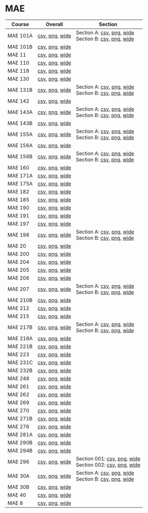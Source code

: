 # MAE

| Course | Overall | Section |
| ------ | ------- | ------- |
| MAE 101A | [csv](https://github.com/UCSD-Historical-Enrollment-Data/2024Winter/blob/main/overall/MAE%20101A.csv), [png](https://raw.githubusercontent.com/UCSD-Historical-Enrollment-Data/2024Winter/main/plot_overall/MAE%20101A.png), [wide](https://raw.githubusercontent.com/UCSD-Historical-Enrollment-Data/2024Winter/main/plot_overall_wide/MAE%20101A.png) | Section A: [csv](https://github.com/UCSD-Historical-Enrollment-Data/2024Winter/blob/main/section/MAE%20101A_A.csv), [png](https://raw.githubusercontent.com/UCSD-Historical-Enrollment-Data/2024Winter/main/plot_section/MAE%20101A_A.png), [wide](https://raw.githubusercontent.com/UCSD-Historical-Enrollment-Data/2024Winter/main/plot_section_wide/MAE%20101A_A.png)<br>Section B: [csv](https://github.com/UCSD-Historical-Enrollment-Data/2024Winter/blob/main/section/MAE%20101A_B.csv), [png](https://raw.githubusercontent.com/UCSD-Historical-Enrollment-Data/2024Winter/main/plot_section/MAE%20101A_B.png), [wide](https://raw.githubusercontent.com/UCSD-Historical-Enrollment-Data/2024Winter/main/plot_section_wide/MAE%20101A_B.png) |
| MAE 101B | [csv](https://github.com/UCSD-Historical-Enrollment-Data/2024Winter/blob/main/overall/MAE%20101B.csv), [png](https://raw.githubusercontent.com/UCSD-Historical-Enrollment-Data/2024Winter/main/plot_overall/MAE%20101B.png), [wide](https://raw.githubusercontent.com/UCSD-Historical-Enrollment-Data/2024Winter/main/plot_overall_wide/MAE%20101B.png) |  |
| MAE 11 | [csv](https://github.com/UCSD-Historical-Enrollment-Data/2024Winter/blob/main/overall/MAE%2011.csv), [png](https://raw.githubusercontent.com/UCSD-Historical-Enrollment-Data/2024Winter/main/plot_overall/MAE%2011.png), [wide](https://raw.githubusercontent.com/UCSD-Historical-Enrollment-Data/2024Winter/main/plot_overall_wide/MAE%2011.png) |  |
| MAE 110 | [csv](https://github.com/UCSD-Historical-Enrollment-Data/2024Winter/blob/main/overall/MAE%20110.csv), [png](https://raw.githubusercontent.com/UCSD-Historical-Enrollment-Data/2024Winter/main/plot_overall/MAE%20110.png), [wide](https://raw.githubusercontent.com/UCSD-Historical-Enrollment-Data/2024Winter/main/plot_overall_wide/MAE%20110.png) |  |
| MAE 118 | [csv](https://github.com/UCSD-Historical-Enrollment-Data/2024Winter/blob/main/overall/MAE%20118.csv), [png](https://raw.githubusercontent.com/UCSD-Historical-Enrollment-Data/2024Winter/main/plot_overall/MAE%20118.png), [wide](https://raw.githubusercontent.com/UCSD-Historical-Enrollment-Data/2024Winter/main/plot_overall_wide/MAE%20118.png) |  |
| MAE 130 | [csv](https://github.com/UCSD-Historical-Enrollment-Data/2024Winter/blob/main/overall/MAE%20130.csv), [png](https://raw.githubusercontent.com/UCSD-Historical-Enrollment-Data/2024Winter/main/plot_overall/MAE%20130.png), [wide](https://raw.githubusercontent.com/UCSD-Historical-Enrollment-Data/2024Winter/main/plot_overall_wide/MAE%20130.png) |  |
| MAE 131B | [csv](https://github.com/UCSD-Historical-Enrollment-Data/2024Winter/blob/main/overall/MAE%20131B.csv), [png](https://raw.githubusercontent.com/UCSD-Historical-Enrollment-Data/2024Winter/main/plot_overall/MAE%20131B.png), [wide](https://raw.githubusercontent.com/UCSD-Historical-Enrollment-Data/2024Winter/main/plot_overall_wide/MAE%20131B.png) | Section A: [csv](https://github.com/UCSD-Historical-Enrollment-Data/2024Winter/blob/main/section/MAE%20131B_A.csv), [png](https://raw.githubusercontent.com/UCSD-Historical-Enrollment-Data/2024Winter/main/plot_section/MAE%20131B_A.png), [wide](https://raw.githubusercontent.com/UCSD-Historical-Enrollment-Data/2024Winter/main/plot_section_wide/MAE%20131B_A.png)<br>Section B: [csv](https://github.com/UCSD-Historical-Enrollment-Data/2024Winter/blob/main/section/MAE%20131B_B.csv), [png](https://raw.githubusercontent.com/UCSD-Historical-Enrollment-Data/2024Winter/main/plot_section/MAE%20131B_B.png), [wide](https://raw.githubusercontent.com/UCSD-Historical-Enrollment-Data/2024Winter/main/plot_section_wide/MAE%20131B_B.png) |
| MAE 142 | [csv](https://github.com/UCSD-Historical-Enrollment-Data/2024Winter/blob/main/overall/MAE%20142.csv), [png](https://raw.githubusercontent.com/UCSD-Historical-Enrollment-Data/2024Winter/main/plot_overall/MAE%20142.png), [wide](https://raw.githubusercontent.com/UCSD-Historical-Enrollment-Data/2024Winter/main/plot_overall_wide/MAE%20142.png) |  |
| MAE 143A | [csv](https://github.com/UCSD-Historical-Enrollment-Data/2024Winter/blob/main/overall/MAE%20143A.csv), [png](https://raw.githubusercontent.com/UCSD-Historical-Enrollment-Data/2024Winter/main/plot_overall/MAE%20143A.png), [wide](https://raw.githubusercontent.com/UCSD-Historical-Enrollment-Data/2024Winter/main/plot_overall_wide/MAE%20143A.png) | Section A: [csv](https://github.com/UCSD-Historical-Enrollment-Data/2024Winter/blob/main/section/MAE%20143A_A.csv), [png](https://raw.githubusercontent.com/UCSD-Historical-Enrollment-Data/2024Winter/main/plot_section/MAE%20143A_A.png), [wide](https://raw.githubusercontent.com/UCSD-Historical-Enrollment-Data/2024Winter/main/plot_section_wide/MAE%20143A_A.png)<br>Section B: [csv](https://github.com/UCSD-Historical-Enrollment-Data/2024Winter/blob/main/section/MAE%20143A_B.csv), [png](https://raw.githubusercontent.com/UCSD-Historical-Enrollment-Data/2024Winter/main/plot_section/MAE%20143A_B.png), [wide](https://raw.githubusercontent.com/UCSD-Historical-Enrollment-Data/2024Winter/main/plot_section_wide/MAE%20143A_B.png) |
| MAE 143B | [csv](https://github.com/UCSD-Historical-Enrollment-Data/2024Winter/blob/main/overall/MAE%20143B.csv), [png](https://raw.githubusercontent.com/UCSD-Historical-Enrollment-Data/2024Winter/main/plot_overall/MAE%20143B.png), [wide](https://raw.githubusercontent.com/UCSD-Historical-Enrollment-Data/2024Winter/main/plot_overall_wide/MAE%20143B.png) |  |
| MAE 155A | [csv](https://github.com/UCSD-Historical-Enrollment-Data/2024Winter/blob/main/overall/MAE%20155A.csv), [png](https://raw.githubusercontent.com/UCSD-Historical-Enrollment-Data/2024Winter/main/plot_overall/MAE%20155A.png), [wide](https://raw.githubusercontent.com/UCSD-Historical-Enrollment-Data/2024Winter/main/plot_overall_wide/MAE%20155A.png) | Section A: [csv](https://github.com/UCSD-Historical-Enrollment-Data/2024Winter/blob/main/section/MAE%20155A_A.csv), [png](https://raw.githubusercontent.com/UCSD-Historical-Enrollment-Data/2024Winter/main/plot_section/MAE%20155A_A.png), [wide](https://raw.githubusercontent.com/UCSD-Historical-Enrollment-Data/2024Winter/main/plot_section_wide/MAE%20155A_A.png)<br>Section B: [csv](https://github.com/UCSD-Historical-Enrollment-Data/2024Winter/blob/main/section/MAE%20155A_B.csv), [png](https://raw.githubusercontent.com/UCSD-Historical-Enrollment-Data/2024Winter/main/plot_section/MAE%20155A_B.png), [wide](https://raw.githubusercontent.com/UCSD-Historical-Enrollment-Data/2024Winter/main/plot_section_wide/MAE%20155A_B.png) |
| MAE 156A | [csv](https://github.com/UCSD-Historical-Enrollment-Data/2024Winter/blob/main/overall/MAE%20156A.csv), [png](https://raw.githubusercontent.com/UCSD-Historical-Enrollment-Data/2024Winter/main/plot_overall/MAE%20156A.png), [wide](https://raw.githubusercontent.com/UCSD-Historical-Enrollment-Data/2024Winter/main/plot_overall_wide/MAE%20156A.png) |  |
| MAE 156B | [csv](https://github.com/UCSD-Historical-Enrollment-Data/2024Winter/blob/main/overall/MAE%20156B.csv), [png](https://raw.githubusercontent.com/UCSD-Historical-Enrollment-Data/2024Winter/main/plot_overall/MAE%20156B.png), [wide](https://raw.githubusercontent.com/UCSD-Historical-Enrollment-Data/2024Winter/main/plot_overall_wide/MAE%20156B.png) | Section A: [csv](https://github.com/UCSD-Historical-Enrollment-Data/2024Winter/blob/main/section/MAE%20156B_A.csv), [png](https://raw.githubusercontent.com/UCSD-Historical-Enrollment-Data/2024Winter/main/plot_section/MAE%20156B_A.png), [wide](https://raw.githubusercontent.com/UCSD-Historical-Enrollment-Data/2024Winter/main/plot_section_wide/MAE%20156B_A.png)<br>Section B: [csv](https://github.com/UCSD-Historical-Enrollment-Data/2024Winter/blob/main/section/MAE%20156B_B.csv), [png](https://raw.githubusercontent.com/UCSD-Historical-Enrollment-Data/2024Winter/main/plot_section/MAE%20156B_B.png), [wide](https://raw.githubusercontent.com/UCSD-Historical-Enrollment-Data/2024Winter/main/plot_section_wide/MAE%20156B_B.png) |
| MAE 160 | [csv](https://github.com/UCSD-Historical-Enrollment-Data/2024Winter/blob/main/overall/MAE%20160.csv), [png](https://raw.githubusercontent.com/UCSD-Historical-Enrollment-Data/2024Winter/main/plot_overall/MAE%20160.png), [wide](https://raw.githubusercontent.com/UCSD-Historical-Enrollment-Data/2024Winter/main/plot_overall_wide/MAE%20160.png) |  |
| MAE 171A | [csv](https://github.com/UCSD-Historical-Enrollment-Data/2024Winter/blob/main/overall/MAE%20171A.csv), [png](https://raw.githubusercontent.com/UCSD-Historical-Enrollment-Data/2024Winter/main/plot_overall/MAE%20171A.png), [wide](https://raw.githubusercontent.com/UCSD-Historical-Enrollment-Data/2024Winter/main/plot_overall_wide/MAE%20171A.png) |  |
| MAE 175A | [csv](https://github.com/UCSD-Historical-Enrollment-Data/2024Winter/blob/main/overall/MAE%20175A.csv), [png](https://raw.githubusercontent.com/UCSD-Historical-Enrollment-Data/2024Winter/main/plot_overall/MAE%20175A.png), [wide](https://raw.githubusercontent.com/UCSD-Historical-Enrollment-Data/2024Winter/main/plot_overall_wide/MAE%20175A.png) |  |
| MAE 182 | [csv](https://github.com/UCSD-Historical-Enrollment-Data/2024Winter/blob/main/overall/MAE%20182.csv), [png](https://raw.githubusercontent.com/UCSD-Historical-Enrollment-Data/2024Winter/main/plot_overall/MAE%20182.png), [wide](https://raw.githubusercontent.com/UCSD-Historical-Enrollment-Data/2024Winter/main/plot_overall_wide/MAE%20182.png) |  |
| MAE 185 | [csv](https://github.com/UCSD-Historical-Enrollment-Data/2024Winter/blob/main/overall/MAE%20185.csv), [png](https://raw.githubusercontent.com/UCSD-Historical-Enrollment-Data/2024Winter/main/plot_overall/MAE%20185.png), [wide](https://raw.githubusercontent.com/UCSD-Historical-Enrollment-Data/2024Winter/main/plot_overall_wide/MAE%20185.png) |  |
| MAE 190 | [csv](https://github.com/UCSD-Historical-Enrollment-Data/2024Winter/blob/main/overall/MAE%20190.csv), [png](https://raw.githubusercontent.com/UCSD-Historical-Enrollment-Data/2024Winter/main/plot_overall/MAE%20190.png), [wide](https://raw.githubusercontent.com/UCSD-Historical-Enrollment-Data/2024Winter/main/plot_overall_wide/MAE%20190.png) |  |
| MAE 191 | [csv](https://github.com/UCSD-Historical-Enrollment-Data/2024Winter/blob/main/overall/MAE%20191.csv), [png](https://raw.githubusercontent.com/UCSD-Historical-Enrollment-Data/2024Winter/main/plot_overall/MAE%20191.png), [wide](https://raw.githubusercontent.com/UCSD-Historical-Enrollment-Data/2024Winter/main/plot_overall_wide/MAE%20191.png) |  |
| MAE 197 | [csv](https://github.com/UCSD-Historical-Enrollment-Data/2024Winter/blob/main/overall/MAE%20197.csv), [png](https://raw.githubusercontent.com/UCSD-Historical-Enrollment-Data/2024Winter/main/plot_overall/MAE%20197.png), [wide](https://raw.githubusercontent.com/UCSD-Historical-Enrollment-Data/2024Winter/main/plot_overall_wide/MAE%20197.png) |  |
| MAE 198 | [csv](https://github.com/UCSD-Historical-Enrollment-Data/2024Winter/blob/main/overall/MAE%20198.csv), [png](https://raw.githubusercontent.com/UCSD-Historical-Enrollment-Data/2024Winter/main/plot_overall/MAE%20198.png), [wide](https://raw.githubusercontent.com/UCSD-Historical-Enrollment-Data/2024Winter/main/plot_overall_wide/MAE%20198.png) | Section A: [csv](https://github.com/UCSD-Historical-Enrollment-Data/2024Winter/blob/main/section/MAE%20198_A.csv), [png](https://raw.githubusercontent.com/UCSD-Historical-Enrollment-Data/2024Winter/main/plot_section/MAE%20198_A.png), [wide](https://raw.githubusercontent.com/UCSD-Historical-Enrollment-Data/2024Winter/main/plot_section_wide/MAE%20198_A.png)<br>Section B: [csv](https://github.com/UCSD-Historical-Enrollment-Data/2024Winter/blob/main/section/MAE%20198_B.csv), [png](https://raw.githubusercontent.com/UCSD-Historical-Enrollment-Data/2024Winter/main/plot_section/MAE%20198_B.png), [wide](https://raw.githubusercontent.com/UCSD-Historical-Enrollment-Data/2024Winter/main/plot_section_wide/MAE%20198_B.png) |
| MAE 20 | [csv](https://github.com/UCSD-Historical-Enrollment-Data/2024Winter/blob/main/overall/MAE%2020.csv), [png](https://raw.githubusercontent.com/UCSD-Historical-Enrollment-Data/2024Winter/main/plot_overall/MAE%2020.png), [wide](https://raw.githubusercontent.com/UCSD-Historical-Enrollment-Data/2024Winter/main/plot_overall_wide/MAE%2020.png) |  |
| MAE 200 | [csv](https://github.com/UCSD-Historical-Enrollment-Data/2024Winter/blob/main/overall/MAE%20200.csv), [png](https://raw.githubusercontent.com/UCSD-Historical-Enrollment-Data/2024Winter/main/plot_overall/MAE%20200.png), [wide](https://raw.githubusercontent.com/UCSD-Historical-Enrollment-Data/2024Winter/main/plot_overall_wide/MAE%20200.png) |  |
| MAE 204 | [csv](https://github.com/UCSD-Historical-Enrollment-Data/2024Winter/blob/main/overall/MAE%20204.csv), [png](https://raw.githubusercontent.com/UCSD-Historical-Enrollment-Data/2024Winter/main/plot_overall/MAE%20204.png), [wide](https://raw.githubusercontent.com/UCSD-Historical-Enrollment-Data/2024Winter/main/plot_overall_wide/MAE%20204.png) |  |
| MAE 205 | [csv](https://github.com/UCSD-Historical-Enrollment-Data/2024Winter/blob/main/overall/MAE%20205.csv), [png](https://raw.githubusercontent.com/UCSD-Historical-Enrollment-Data/2024Winter/main/plot_overall/MAE%20205.png), [wide](https://raw.githubusercontent.com/UCSD-Historical-Enrollment-Data/2024Winter/main/plot_overall_wide/MAE%20205.png) |  |
| MAE 206 | [csv](https://github.com/UCSD-Historical-Enrollment-Data/2024Winter/blob/main/overall/MAE%20206.csv), [png](https://raw.githubusercontent.com/UCSD-Historical-Enrollment-Data/2024Winter/main/plot_overall/MAE%20206.png), [wide](https://raw.githubusercontent.com/UCSD-Historical-Enrollment-Data/2024Winter/main/plot_overall_wide/MAE%20206.png) |  |
| MAE 207 | [csv](https://github.com/UCSD-Historical-Enrollment-Data/2024Winter/blob/main/overall/MAE%20207.csv), [png](https://raw.githubusercontent.com/UCSD-Historical-Enrollment-Data/2024Winter/main/plot_overall/MAE%20207.png), [wide](https://raw.githubusercontent.com/UCSD-Historical-Enrollment-Data/2024Winter/main/plot_overall_wide/MAE%20207.png) | Section A: [csv](https://github.com/UCSD-Historical-Enrollment-Data/2024Winter/blob/main/section/MAE%20207_A.csv), [png](https://raw.githubusercontent.com/UCSD-Historical-Enrollment-Data/2024Winter/main/plot_section/MAE%20207_A.png), [wide](https://raw.githubusercontent.com/UCSD-Historical-Enrollment-Data/2024Winter/main/plot_section_wide/MAE%20207_A.png)<br>Section B: [csv](https://github.com/UCSD-Historical-Enrollment-Data/2024Winter/blob/main/section/MAE%20207_B.csv), [png](https://raw.githubusercontent.com/UCSD-Historical-Enrollment-Data/2024Winter/main/plot_section/MAE%20207_B.png), [wide](https://raw.githubusercontent.com/UCSD-Historical-Enrollment-Data/2024Winter/main/plot_section_wide/MAE%20207_B.png) |
| MAE 210B | [csv](https://github.com/UCSD-Historical-Enrollment-Data/2024Winter/blob/main/overall/MAE%20210B.csv), [png](https://raw.githubusercontent.com/UCSD-Historical-Enrollment-Data/2024Winter/main/plot_overall/MAE%20210B.png), [wide](https://raw.githubusercontent.com/UCSD-Historical-Enrollment-Data/2024Winter/main/plot_overall_wide/MAE%20210B.png) |  |
| MAE 212 | [csv](https://github.com/UCSD-Historical-Enrollment-Data/2024Winter/blob/main/overall/MAE%20212.csv), [png](https://raw.githubusercontent.com/UCSD-Historical-Enrollment-Data/2024Winter/main/plot_overall/MAE%20212.png), [wide](https://raw.githubusercontent.com/UCSD-Historical-Enrollment-Data/2024Winter/main/plot_overall_wide/MAE%20212.png) |  |
| MAE 215 | [csv](https://github.com/UCSD-Historical-Enrollment-Data/2024Winter/blob/main/overall/MAE%20215.csv), [png](https://raw.githubusercontent.com/UCSD-Historical-Enrollment-Data/2024Winter/main/plot_overall/MAE%20215.png), [wide](https://raw.githubusercontent.com/UCSD-Historical-Enrollment-Data/2024Winter/main/plot_overall_wide/MAE%20215.png) |  |
| MAE 217B | [csv](https://github.com/UCSD-Historical-Enrollment-Data/2024Winter/blob/main/overall/MAE%20217B.csv), [png](https://raw.githubusercontent.com/UCSD-Historical-Enrollment-Data/2024Winter/main/plot_overall/MAE%20217B.png), [wide](https://raw.githubusercontent.com/UCSD-Historical-Enrollment-Data/2024Winter/main/plot_overall_wide/MAE%20217B.png) | Section A: [csv](https://github.com/UCSD-Historical-Enrollment-Data/2024Winter/blob/main/section/MAE%20217B_A.csv), [png](https://raw.githubusercontent.com/UCSD-Historical-Enrollment-Data/2024Winter/main/plot_section/MAE%20217B_A.png), [wide](https://raw.githubusercontent.com/UCSD-Historical-Enrollment-Data/2024Winter/main/plot_section_wide/MAE%20217B_A.png)<br>Section B: [csv](https://github.com/UCSD-Historical-Enrollment-Data/2024Winter/blob/main/section/MAE%20217B_B.csv), [png](https://raw.githubusercontent.com/UCSD-Historical-Enrollment-Data/2024Winter/main/plot_section/MAE%20217B_B.png), [wide](https://raw.githubusercontent.com/UCSD-Historical-Enrollment-Data/2024Winter/main/plot_section_wide/MAE%20217B_B.png) |
| MAE 218A | [csv](https://github.com/UCSD-Historical-Enrollment-Data/2024Winter/blob/main/overall/MAE%20218A.csv), [png](https://raw.githubusercontent.com/UCSD-Historical-Enrollment-Data/2024Winter/main/plot_overall/MAE%20218A.png), [wide](https://raw.githubusercontent.com/UCSD-Historical-Enrollment-Data/2024Winter/main/plot_overall_wide/MAE%20218A.png) |  |
| MAE 221B | [csv](https://github.com/UCSD-Historical-Enrollment-Data/2024Winter/blob/main/overall/MAE%20221B.csv), [png](https://raw.githubusercontent.com/UCSD-Historical-Enrollment-Data/2024Winter/main/plot_overall/MAE%20221B.png), [wide](https://raw.githubusercontent.com/UCSD-Historical-Enrollment-Data/2024Winter/main/plot_overall_wide/MAE%20221B.png) |  |
| MAE 223 | [csv](https://github.com/UCSD-Historical-Enrollment-Data/2024Winter/blob/main/overall/MAE%20223.csv), [png](https://raw.githubusercontent.com/UCSD-Historical-Enrollment-Data/2024Winter/main/plot_overall/MAE%20223.png), [wide](https://raw.githubusercontent.com/UCSD-Historical-Enrollment-Data/2024Winter/main/plot_overall_wide/MAE%20223.png) |  |
| MAE 231C | [csv](https://github.com/UCSD-Historical-Enrollment-Data/2024Winter/blob/main/overall/MAE%20231C.csv), [png](https://raw.githubusercontent.com/UCSD-Historical-Enrollment-Data/2024Winter/main/plot_overall/MAE%20231C.png), [wide](https://raw.githubusercontent.com/UCSD-Historical-Enrollment-Data/2024Winter/main/plot_overall_wide/MAE%20231C.png) |  |
| MAE 232B | [csv](https://github.com/UCSD-Historical-Enrollment-Data/2024Winter/blob/main/overall/MAE%20232B.csv), [png](https://raw.githubusercontent.com/UCSD-Historical-Enrollment-Data/2024Winter/main/plot_overall/MAE%20232B.png), [wide](https://raw.githubusercontent.com/UCSD-Historical-Enrollment-Data/2024Winter/main/plot_overall_wide/MAE%20232B.png) |  |
| MAE 248 | [csv](https://github.com/UCSD-Historical-Enrollment-Data/2024Winter/blob/main/overall/MAE%20248.csv), [png](https://raw.githubusercontent.com/UCSD-Historical-Enrollment-Data/2024Winter/main/plot_overall/MAE%20248.png), [wide](https://raw.githubusercontent.com/UCSD-Historical-Enrollment-Data/2024Winter/main/plot_overall_wide/MAE%20248.png) |  |
| MAE 261 | [csv](https://github.com/UCSD-Historical-Enrollment-Data/2024Winter/blob/main/overall/MAE%20261.csv), [png](https://raw.githubusercontent.com/UCSD-Historical-Enrollment-Data/2024Winter/main/plot_overall/MAE%20261.png), [wide](https://raw.githubusercontent.com/UCSD-Historical-Enrollment-Data/2024Winter/main/plot_overall_wide/MAE%20261.png) |  |
| MAE 262 | [csv](https://github.com/UCSD-Historical-Enrollment-Data/2024Winter/blob/main/overall/MAE%20262.csv), [png](https://raw.githubusercontent.com/UCSD-Historical-Enrollment-Data/2024Winter/main/plot_overall/MAE%20262.png), [wide](https://raw.githubusercontent.com/UCSD-Historical-Enrollment-Data/2024Winter/main/plot_overall_wide/MAE%20262.png) |  |
| MAE 269 | [csv](https://github.com/UCSD-Historical-Enrollment-Data/2024Winter/blob/main/overall/MAE%20269.csv), [png](https://raw.githubusercontent.com/UCSD-Historical-Enrollment-Data/2024Winter/main/plot_overall/MAE%20269.png), [wide](https://raw.githubusercontent.com/UCSD-Historical-Enrollment-Data/2024Winter/main/plot_overall_wide/MAE%20269.png) |  |
| MAE 270 | [csv](https://github.com/UCSD-Historical-Enrollment-Data/2024Winter/blob/main/overall/MAE%20270.csv), [png](https://raw.githubusercontent.com/UCSD-Historical-Enrollment-Data/2024Winter/main/plot_overall/MAE%20270.png), [wide](https://raw.githubusercontent.com/UCSD-Historical-Enrollment-Data/2024Winter/main/plot_overall_wide/MAE%20270.png) |  |
| MAE 271B | [csv](https://github.com/UCSD-Historical-Enrollment-Data/2024Winter/blob/main/overall/MAE%20271B.csv), [png](https://raw.githubusercontent.com/UCSD-Historical-Enrollment-Data/2024Winter/main/plot_overall/MAE%20271B.png), [wide](https://raw.githubusercontent.com/UCSD-Historical-Enrollment-Data/2024Winter/main/plot_overall_wide/MAE%20271B.png) |  |
| MAE 276 | [csv](https://github.com/UCSD-Historical-Enrollment-Data/2024Winter/blob/main/overall/MAE%20276.csv), [png](https://raw.githubusercontent.com/UCSD-Historical-Enrollment-Data/2024Winter/main/plot_overall/MAE%20276.png), [wide](https://raw.githubusercontent.com/UCSD-Historical-Enrollment-Data/2024Winter/main/plot_overall_wide/MAE%20276.png) |  |
| MAE 281A | [csv](https://github.com/UCSD-Historical-Enrollment-Data/2024Winter/blob/main/overall/MAE%20281A.csv), [png](https://raw.githubusercontent.com/UCSD-Historical-Enrollment-Data/2024Winter/main/plot_overall/MAE%20281A.png), [wide](https://raw.githubusercontent.com/UCSD-Historical-Enrollment-Data/2024Winter/main/plot_overall_wide/MAE%20281A.png) |  |
| MAE 290B | [csv](https://github.com/UCSD-Historical-Enrollment-Data/2024Winter/blob/main/overall/MAE%20290B.csv), [png](https://raw.githubusercontent.com/UCSD-Historical-Enrollment-Data/2024Winter/main/plot_overall/MAE%20290B.png), [wide](https://raw.githubusercontent.com/UCSD-Historical-Enrollment-Data/2024Winter/main/plot_overall_wide/MAE%20290B.png) |  |
| MAE 294B | [csv](https://github.com/UCSD-Historical-Enrollment-Data/2024Winter/blob/main/overall/MAE%20294B.csv), [png](https://raw.githubusercontent.com/UCSD-Historical-Enrollment-Data/2024Winter/main/plot_overall/MAE%20294B.png), [wide](https://raw.githubusercontent.com/UCSD-Historical-Enrollment-Data/2024Winter/main/plot_overall_wide/MAE%20294B.png) |  |
| MAE 296 | [csv](https://github.com/UCSD-Historical-Enrollment-Data/2024Winter/blob/main/overall/MAE%20296.csv), [png](https://raw.githubusercontent.com/UCSD-Historical-Enrollment-Data/2024Winter/main/plot_overall/MAE%20296.png), [wide](https://raw.githubusercontent.com/UCSD-Historical-Enrollment-Data/2024Winter/main/plot_overall_wide/MAE%20296.png) | Section 001: [csv](https://github.com/UCSD-Historical-Enrollment-Data/2024Winter/blob/main/section/MAE%20296_001.csv), [png](https://raw.githubusercontent.com/UCSD-Historical-Enrollment-Data/2024Winter/main/plot_section/MAE%20296_001.png), [wide](https://raw.githubusercontent.com/UCSD-Historical-Enrollment-Data/2024Winter/main/plot_section_wide/MAE%20296_001.png)<br>Section 002: [csv](https://github.com/UCSD-Historical-Enrollment-Data/2024Winter/blob/main/section/MAE%20296_002.csv), [png](https://raw.githubusercontent.com/UCSD-Historical-Enrollment-Data/2024Winter/main/plot_section/MAE%20296_002.png), [wide](https://raw.githubusercontent.com/UCSD-Historical-Enrollment-Data/2024Winter/main/plot_section_wide/MAE%20296_002.png) |
| MAE 30A | [csv](https://github.com/UCSD-Historical-Enrollment-Data/2024Winter/blob/main/overall/MAE%2030A.csv), [png](https://raw.githubusercontent.com/UCSD-Historical-Enrollment-Data/2024Winter/main/plot_overall/MAE%2030A.png), [wide](https://raw.githubusercontent.com/UCSD-Historical-Enrollment-Data/2024Winter/main/plot_overall_wide/MAE%2030A.png) | Section A: [csv](https://github.com/UCSD-Historical-Enrollment-Data/2024Winter/blob/main/section/MAE%2030A_A.csv), [png](https://raw.githubusercontent.com/UCSD-Historical-Enrollment-Data/2024Winter/main/plot_section/MAE%2030A_A.png), [wide](https://raw.githubusercontent.com/UCSD-Historical-Enrollment-Data/2024Winter/main/plot_section_wide/MAE%2030A_A.png)<br>Section B: [csv](https://github.com/UCSD-Historical-Enrollment-Data/2024Winter/blob/main/section/MAE%2030A_B.csv), [png](https://raw.githubusercontent.com/UCSD-Historical-Enrollment-Data/2024Winter/main/plot_section/MAE%2030A_B.png), [wide](https://raw.githubusercontent.com/UCSD-Historical-Enrollment-Data/2024Winter/main/plot_section_wide/MAE%2030A_B.png) |
| MAE 30B | [csv](https://github.com/UCSD-Historical-Enrollment-Data/2024Winter/blob/main/overall/MAE%2030B.csv), [png](https://raw.githubusercontent.com/UCSD-Historical-Enrollment-Data/2024Winter/main/plot_overall/MAE%2030B.png), [wide](https://raw.githubusercontent.com/UCSD-Historical-Enrollment-Data/2024Winter/main/plot_overall_wide/MAE%2030B.png) |  |
| MAE 40 | [csv](https://github.com/UCSD-Historical-Enrollment-Data/2024Winter/blob/main/overall/MAE%2040.csv), [png](https://raw.githubusercontent.com/UCSD-Historical-Enrollment-Data/2024Winter/main/plot_overall/MAE%2040.png), [wide](https://raw.githubusercontent.com/UCSD-Historical-Enrollment-Data/2024Winter/main/plot_overall_wide/MAE%2040.png) |  |
| MAE 8 | [csv](https://github.com/UCSD-Historical-Enrollment-Data/2024Winter/blob/main/overall/MAE%208.csv), [png](https://raw.githubusercontent.com/UCSD-Historical-Enrollment-Data/2024Winter/main/plot_overall/MAE%208.png), [wide](https://raw.githubusercontent.com/UCSD-Historical-Enrollment-Data/2024Winter/main/plot_overall_wide/MAE%208.png) |  |
